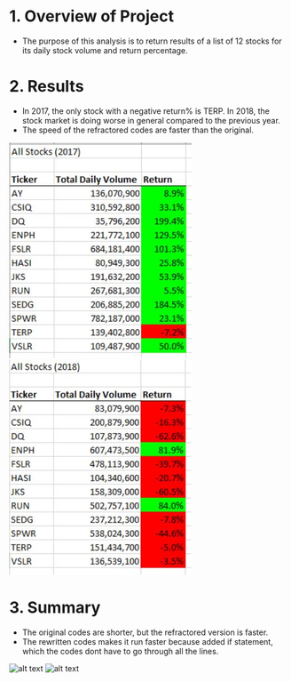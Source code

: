# 1. Overview of Project
- The purpose of this analysis is to return results of a list of 12 stocks for its daily stock volume and return percentage.
# 2. Results
- In 2017, the only stock with a negative return% is TERP. In 2018, the stock market is doing worse in general compared to the previous year.
- The speed of the refractored codes are faster than the original.

![alt text](https://github.com/shuyaof/kickstarter-analysis/blob/main/VBA_Challenge_2017.JPG)
![alt text](https://github.com/shuyaof/kickstarter-analysis/blob/main/VBA_Challenge_2018.JPG)

# 3. Summary
- The original codes are shorter, but the refractored version is faster.  
- The rewritten codes makes it run faster because added if statement, which the codes dont have to go through all the lines. 

![alt text](https://github.com/shuyaof/VBA_Challenge/blob/main/2017_timer.JPG "2017_timer")
![alt text](https://github.com/shuyaof/VBA_Challenge/blob/main/2018_timer.JPG "2018_timer")
